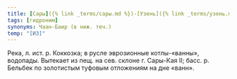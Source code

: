 ```yaml
---
title: [Сары]({% link _terms/сары.md %})-[Узень]({% link _terms/узень.md %})
tags: [гидроним]
synonyms: Чаан-Баир (в ниж. теч.)
temp: "[И3]"
---
```


Река, л. ист. р. Коккозка; в русле эврозионные котлы-«ванны», водопады. Вытекает
из пещ. на сев. склоне г. Сары-Кая II; басс. р. Бельбек по золотистым туфовым
отложениям на дне «ванн».
